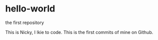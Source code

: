 # hello-world
the first repository

This is Nicky, I lkie to code.
This is the first commits of mine on Github.
